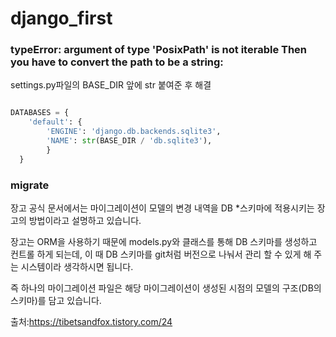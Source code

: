 ﻿# django_first

### typeError: argument of type 'PosixPath' is not iterable Then you have to convert the path to be a string: 

settings.py파일의 BASE_DIR 앞에 str 붙여준 후 해결

```python

DATABASES = { 
	'default': { 
    	'ENGINE': 'django.db.backends.sqlite3', 
        'NAME': str(BASE_DIR / 'db.sqlite3'), 
        } 
  }
```

### migrate 

장고 공식 문서에서는 마이그레이션이 모델의 변경 내역을 DB *스키마에 적용시키는 장고의 방법이라고 설명하고 있습니다.

장고는 ORM을 사용하기 때문에 models.py와 클래스를 통해 DB 스키마를 생성하고 컨트롤 하게 되는데, 이 때 DB 스키마를 git처럼 버전으로 나눠서 관리 할 수 있게 해 주는 시스템이라 생각하시면 됩니다.

즉 하나의 마이그레이션 파일은 해당 마이그레이션이 생성된 시점의 모델의 구조(DB의 스키마)를 담고 있습니다.

출처:https://tibetsandfox.tistory.com/24
